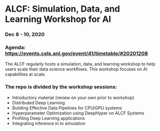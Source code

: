 # ALCF: Simulation, Data, and Learning Workshop for AI
### Dec 8 - 10, 2020
### Agenda: https://events.cels.anl.gov/event/41/timetable/#20201208

The ALCF regularly hosts a simulation, data, and learning workshop to help users scale their data science workflows. This workshop focuses on AI capabilities at scale.

### The repo is divided by the workshop sessions:
   * Introductory material (review on your own prior to workshop)
   * Distributed Deep Learning
   * Building Effective Data Pipelines for CPU/GPU systems
   * Hyperparameter Optimization using DeepHyper on ALCF Systems
   * Profiling Deep Learning applications
   * Integrating inference in to simulation

